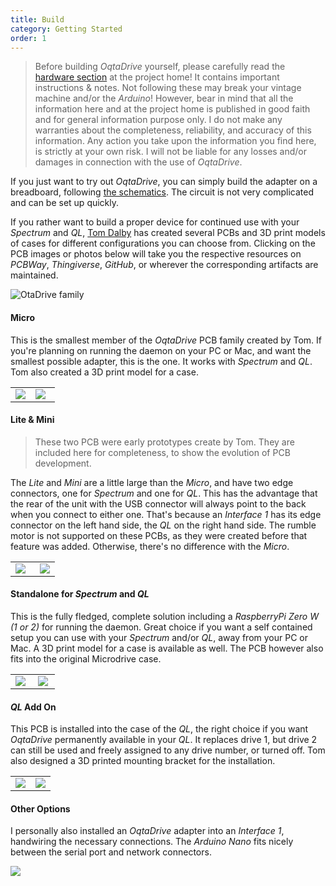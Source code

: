 ```yaml
---
title: Build
category: Getting Started
order: 1
---
```


> Before building *OqtaDrive* yourself, please carefully read the [hardware section](https://github.com/xelalexv/oqtadrive#hardware) at the project home! It contains important instructions & notes. Not following these may break your vintage machine and/or the *Arduino*! However, bear in mind that all the information here and at the project home is published in good faith and for general information purpose only. I do not make any warranties about the completeness, reliability, and accuracy of this information. Any action you take upon the information you find here, is strictly at your own risk. I will not be liable for any losses and/or damages in connection with the use of *OqtaDrive*.

If you just want to try out *OqtaDrive*, you can simply build the adapter on a breadboard, following [the schematics](https://github.com/xelalexv/oqtadrive#circuit). The circuit is not very complicated and can be set up quickly.

If you rather want to build a proper device for continued use with your *Spectrum* and *QL*, [Tom Dalby](https://tomdalby.com/other.html) has created several PCBs and 3D print models of cases for different configurations you can choose from. Clicking on the PCB images or photos below will take you the respective resources on *PCBWay*, *Thingiverse*, *GitHub*, or wherever the corresponding artifacts are maintained.

![OtaDrive family]({{site.baseurl}}/images/oq-pcbs.jpg)

#### Micro
This is the smallest member of the *OqtaDrive* PCB family created by Tom. If you're planning on running the daemon on your PC or Mac, and want the smallest possible adapter, this is the one. It works with *Spectrum* and *QL*. Tom also created a 3D print model for a case.
<table>
    <tr>
        <td width="45%"><a href="https://github.com/TomDDG/OqtaDrive-uPCB-v1.2" target="_blank"><img src="{{site.baseurl}}/images/pcb-micro.png" /></a></td>
        <td width="55%"><a href="https://www.thingiverse.com/thing:4971475" target="_blank"><img src="{{site.baseurl}}/images/oq-micro.jpg" /></a></td>
    </tr>
</table>

#### Lite & Mini
> These two PCB were early prototypes create by Tom. They are included here for completeness, to show the evolution of PCB development.

The *Lite* and *Mini* are a little large than the *Micro*, and have two edge connectors, one for *Spectrum* and one for *QL*. This has the advantage that the rear of the unit with the USB connector will always point to the back when you connect to either one. That's because an *Interface 1* has its edge connector on the left hand side, the *QL* on the right hand side. The rumble motor is not supported on these PCBs, as they were created before that feature was added. Otherwise, there's no difference with the *Micro*.

<table>
    <tr>
        <td width="55%"><a href="{{site.baseurl}}/assets/oqtadrive_lite_2021-07-12.zip" ><img src="{{site.baseurl}}/images/pcb-lite.png" /></a></td>
        <td width="45%"><a href="{{site.baseurl}}/assets/oqtadrive_mini_2021-07-13.zip" ><img src="{{site.baseurl}}/images/pcb-mini.png" /></a></td>
    </tr>
</table>

#### Standalone for *Spectrum* and *QL*
This is the fully fledged, complete solution including a *RaspberryPi Zero W (1 or 2)* for running the daemon. Great choice if you want a self contained setup you can use with your *Spectrum* and/or *QL*, away from your PC or Mac. A 3D print model for a case is available as well. The PCB however also fits into the original Microdrive case.

<table>
    <tr>
        <td width="45%"><a href="https://www.pcbway.com/project/shareproject/Sinclair_ZX_Spectrum___QL_OqtaDrive_Standalone_v1_2b_PCB.html" target="_blank"><img src="{{site.baseurl}}/images/pcb-standalone.png" /></a></td>
        <td width="45%"><a href="https://www.thingiverse.com/thing:4917845" target="_blank"><img src="{{site.baseurl}}/images/case-standalone.png" /></a></td>
    </tr>
</table>

#### *QL* Add On
This PCB is installed into the case of the *QL*, the right choice if you want *OqtaDrive* permanently available in your *QL*. It replaces drive 1, but drive 2 can still be used and freely assigned to any drive number, or turned off. Tom also designed a 3D printed mounting bracket for the installation.

<table>
    <tr>
        <td width="50%"><a href="https://www.pcbway.com/project/shareproject/OqtaDrive_QL_v1_2_5bca1c12.html" target="_blank"><img src="{{site.baseurl}}/images/pcb-ql.png" /></a></td>
        <td width="50%"><a href="https://www.thingiverse.com/thing:5321965" target="_blank"><img src="{{site.baseurl}}/images/case-ql.png" /></a></td>
    </tr>
</table>

#### Other Options
I personally also installed an *OqtaDrive* adapter into an *Interface 1*, handwiring the necessary connections. The *Arduino Nano* fits nicely between the serial port and network connectors.

<a href="https://github.com/xelalexv/oqtadrive/discussions/15" target="_blank"><img src="{{site.baseurl}}/images/oq-if1.jpg" /></a>
